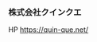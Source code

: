 ### 株式会社クインクエ
HP https://quin-que.net/
<!---
QuinQueKobe/QuinQueKobe is a ✨ special ✨ repository because its `README.md` (this file) appears on your GitHub profile.
You can click the Preview link to take a look at your changes.
--->
